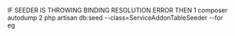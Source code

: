 IF SEEDER IS THROWING BINDING RESOLUTION ERROR THEN 
1 composer autodump
2  php artisan db:seed --class=ServiceAddonTableSeeder  --for eg